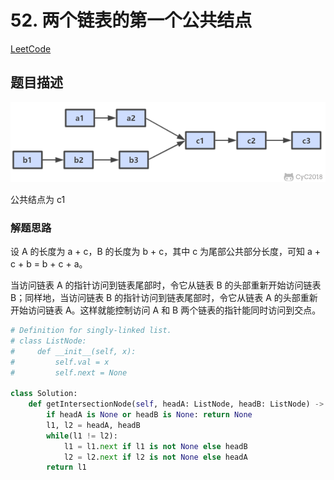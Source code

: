 # 52. 两个链表的第一个公共结点

[LeetCode](https://leetcode-cn.com/problems/liang-ge-lian-biao-de-di-yi-ge-gong-gong-jie-dian-lcof/)

## 题目描述

![两个链表第一个公共结点](../pics/5f1cb999-cb9a-4f6c-a0af-d90377295ab8.png)

公共结点为 c1

### 解题思路

设 A 的长度为 a + c，B 的长度为 b + c，其中 c 为尾部公共部分长度，可知 a + c + b = b + c + a。

当访问链表 A 的指针访问到链表尾部时，令它从链表 B 的头部重新开始访问链表 B；同样地，当访问链表 B 的指针访问到链表尾部时，令它从链表 A 的头部重新开始访问链表 A。这样就能控制访问 A 和 B 两个链表的指针能同时访问到交点。

```python
# Definition for singly-linked list.
# class ListNode:
#     def __init__(self, x):
#         self.val = x
#         self.next = None

class Solution:
    def getIntersectionNode(self, headA: ListNode, headB: ListNode) -> ListNode:
        if headA is None or headB is None: return None
        l1, l2 = headA, headB
        while(l1 != l2):
            l1 = l1.next if l1 is not None else headB
            l2 = l2.next if l2 is not None else headA
        return l1
```
